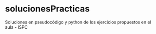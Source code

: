 # solucionesPracticas
Soluciones en pseudocódigo y python de los ejercicios propuestos en el aula - ISPC

